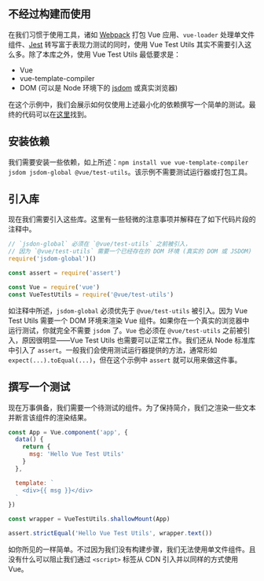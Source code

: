 ## 不经过构建而使用

在我们习惯于使用工具，诸如 [Webpack](https://webpack.js.org/) 打包 Vue 应用、`vue-loader` 处理单文件组件、[Jest](https://jestjs.io/) 转写富于表现力测试的同时，使用 Vue Test Utils 其实不需要引入这么多。除了本库之外，使用 Vue Test Utils 最低要求是：

- Vue
- vue-template-compiler
- DOM (可以是 Node 环境下的 [jsdom](https://github.com/jsdom/jsdom) 或真实浏览器)

在这个示例中，我们会展示如何仅使用上述最小化的依赖撰写一个简单的测试。最终的代码可以在[这里](https://github.com/lmiller1990/vue-test-utils-node-basic)找到。

## 安装依赖

我们需要安装一些依赖，如上所述：`npm install vue vue-template-compiler jsdom jsdom-global @vue/test-utils`。该示例不需要测试运行器或打包工具。

## 引入库

现在我们需要引入这些库。这里有一些轻微的注意事项并解释在了如下代码片段的注释中。

```js
// `jsdon-global` 必须在 `@vue/test-utils` 之前被引入，
// 因为 `@vue/test-utils` 需要一个已经存在的 DOM 环境 (真实的 DOM 或 JSDOM)
require('jsdom-global')()

const assert = require('assert')

const Vue = require('vue')
const VueTestUtils = require('@vue/test-utils')
```

如注释中所述，`jsdom-global` 必须优先于 `@vue/test-utils` 被引入。因为 Vue Test Utils 需要一个 DOM 环境来渲染 Vue 组件。如果你在一个真实的浏览器中运行测试，你就完全不需要 `jsdom` 了。`Vue` 也必须在 `@vue/test-utils` 之前被引入，原因很明显——Vue Test Utils 也需要可以正常工作。我们还从 Node 标准库中引入了 `assert`。一般我们会使用测试运行器提供的方法，通常形如 `expect(...).toEqual(...)`，但在这个示例中 `assert` 就可以用来做这件事。

## 撰写一个测试

现在万事俱备，我们需要一个待测试的组件。为了保持简介，我们之渲染一些文本并断言该组件的渲染结果。

```js
const App = Vue.component('app', {
  data() {
    return {
      msg: 'Hello Vue Test Utils'
    }
  },

  template: `
    <div>{{ msg }}</div>
  `
})

const wrapper = VueTestUtils.shallowMount(App)

assert.strictEqual('Hello Vue Test Utils', wrapper.text())
```

如你所见的一样简单。不过因为我们没有构建步骤，我们无法使用单文件组件。且没有什么可以阻止我们通过 `<script>` 标签从 CDN 引入并以同样的方式使用 Vue。
